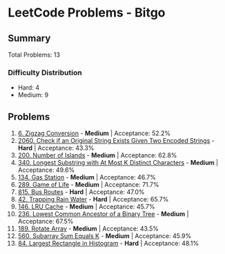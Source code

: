 # LeetCode Problems - Bitgo

## Summary
Total Problems: 13

### Difficulty Distribution

- Hard: 4
- Medium: 9

## Problems

1. [6. Zigzag Conversion](https://leetcode.com/problems/zigzag-conversion/) - **Medium** | Acceptance: 52.2%
2. [2060. Check if an Original String Exists Given Two Encoded Strings](https://leetcode.com/problems/check-if-an-original-string-exists-given-two-encoded-strings/) - **Hard** | Acceptance: 43.3%
3. [200. Number of Islands](https://leetcode.com/problems/number-of-islands/) - **Medium** | Acceptance: 62.8%
4. [340. Longest Substring with At Most K Distinct Characters](https://leetcode.com/problems/longest-substring-with-at-most-k-distinct-characters/) - **Medium** | Acceptance: 49.6%
5. [134. Gas Station](https://leetcode.com/problems/gas-station/) - **Medium** | Acceptance: 46.7%
6. [289. Game of Life](https://leetcode.com/problems/game-of-life/) - **Medium** | Acceptance: 71.7%
7. [815. Bus Routes](https://leetcode.com/problems/bus-routes/) - **Hard** | Acceptance: 47.0%
8. [42. Trapping Rain Water](https://leetcode.com/problems/trapping-rain-water/) - **Hard** | Acceptance: 65.7%
9. [146. LRU Cache](https://leetcode.com/problems/lru-cache/) - **Medium** | Acceptance: 45.7%
10. [236. Lowest Common Ancestor of a Binary Tree](https://leetcode.com/problems/lowest-common-ancestor-of-a-binary-tree/) - **Medium** | Acceptance: 67.5%
11. [189. Rotate Array](https://leetcode.com/problems/rotate-array/) - **Medium** | Acceptance: 43.5%
12. [560. Subarray Sum Equals K](https://leetcode.com/problems/subarray-sum-equals-k/) - **Medium** | Acceptance: 45.9%
13. [84. Largest Rectangle in Histogram](https://leetcode.com/problems/largest-rectangle-in-histogram/) - **Hard** | Acceptance: 48.1%